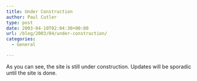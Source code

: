```yaml
---
title: Under Construction
author: Paul Cutler
type: post
date: 2003-04-10T02:04:30+00:00
url: /blog/2003/04/under-construction/
categories:
  - General

---
```

As you can see, the site is still under construction. Updates will be sporadic until the site is done.